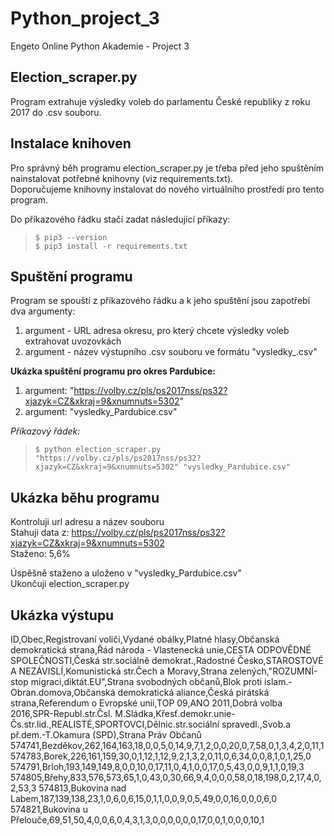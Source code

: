 # Python_project_3
Engeto Online Python Akademie - Project 3

## Election_scraper.py 
Program extrahuje výsledky voleb do parlamentu České republiky z roku 2017 do .csv souboru.

## Instalace knihoven
Pro správný běh programu election_scraper.py je třeba před jeho spuštěním nainstalovat potřebné knihovny (viz requirements.txt).  
Doporučujeme knihovny instalovat do nového virtuálního prostředí pro tento program.  
>
Do příkazového řádku stačí zadat následující příkazy:
>`$ pip3 --version`  
`$ pip3 install -r requirements.txt`

## Spuštění programu
Program se spouští z příkazového řádku a k jeho spuštění jsou zapotřebí dva argumenty:  
1. argument - URL adresa okresu, pro který chcete výsledky voleb extrahovat  uvozovkách
2. argument - název výstupního .csv souboru ve formátu "vysledky_<okres>.csv"
>
__Ukázka spuštění programu pro okres Pardubice:__
1. argument: "https://volby.cz/pls/ps2017nss/ps32?xjazyk=CZ&xkraj=9&xnumnuts=5302"
2. argument: "vysledky_Pardubice.csv"
>
_Příkazový řádek:_
>`$ python election_scraper.py "https://volby.cz/pls/ps2017nss/ps32?xjazyk=CZ&xkraj=9&xnumnuts=5302" "vysledky_Pardubice.csv"`

## Ukázka běhu programu 
Kontroluji url adresu a název souboru  
Stahuji data z: https://volby.cz/pls/ps2017nss/ps32?xjazyk=CZ&xkraj=9&xnumnuts=5302  
Staženo: 5,6%

Úspěšně staženo a uloženo v "vysledky_Pardubice.csv"  
Ukončuji election_scraper.py

## Ukázka výstupu  
ID,Obec,Registrovaní voliči,Vydané obálky,Platné hlasy,Občanská demokratická strana,Řád národa - Vlastenecká unie,CESTA ODPOVĚDNÉ SPOLEČNOSTI,Česká str.sociálně demokrat.,Radostné Česko,STAROSTOVÉ A NEZÁVISLÍ,Komunistická str.Čech a Moravy,Strana zelených,"ROZUMNÍ-stop migraci,diktát.EU",Strana svobodných občanů,Blok proti islam.-Obran.domova,Občanská demokratická aliance,Česká pirátská strana,Referendum o Evropské unii,TOP 09,ANO 2011,Dobrá volba 2016,SPR-Republ.str.Čsl. M.Sládka,Křesť.demokr.unie-Čs.str.lid.,REALISTÉ,SPORTOVCI,Dělnic.str.sociální spravedl.,Svob.a př.dem.-T.Okamura (SPD),Strana Práv Občanů
574741,Bezděkov,262,164,163,18,0,0,5,0,14,9,7,1,2,0,0,20,0,7,58,0,1,3,4,2,0,11,1
574783,Borek,226,161,159,30,0,1,12,1,12,9,2,1,3,2,0,11,0,6,34,0,0,8,1,0,1,25,0
574791,Brloh,193,149,149,8,0,0,10,0,17,11,0,4,1,0,0,17,0,5,43,0,0,9,1,1,0,19,3
574805,Břehy,833,576,573,65,1,0,43,0,30,66,9,4,0,0,0,58,0,18,198,0,2,17,4,0,2,53,3
574813,Bukovina nad Labem,187,139,138,23,1,0,6,0,6,15,0,1,1,0,0,9,0,5,49,0,0,16,0,0,0,6,0
574821,Bukovina u Přelouče,69,51,50,4,0,0,6,0,4,3,1,3,0,0,0,0,0,0,17,0,0,1,0,0,0,10,1




